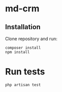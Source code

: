 # md-crm

## Installation
Clone repository and run:
```
composer install
npm install
```

# Run tests
    php artisan test
